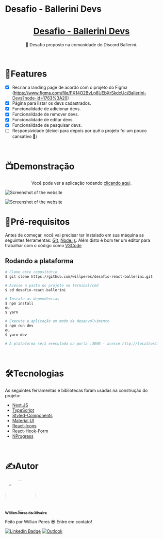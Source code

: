 # Desafio - Ballerini Devs

<h1 align="center">
    <a href="https://pt-br.reactjs.org/">Desafio - Ballerini Devs</a>
</h1>

<p align="center">🚀 Desafio proposto na comunidade do Discord Ballerini.</p>

<br />

# 📂Features

- [x] Recriar a landing page de acordo com o projeto do Figma (https://www.figma.com/file/FX14O2BvLp8UEbXrSkdcUc/Ballerini-Devs?node-id=1763%3A20)
- [x] Página para listar os devs cadastrados.
- [x] Funcionalidade de adicionar devs.
- [x] Funcionalidade de remover devs.
- [x] Funcionalidade de editar devs.
- [x] Funcionalidade de pesquisar devs.
- [ ] Responsividade (deixei para depois por quê o projeto foi um pouco cansativo 🤣)

<br />

# 📺Demonstração

<p align="center">Você pode ver a aplicação rodando <a href='https://desafio-react-ballerini.vercel.app/'>clicando aqui</a>.</p>

![Screenshot of the website](https://i.imgur.com/F4A2eEx.png)
<br />

![Screenshot of the website](https://i.imgur.com/lSjh7Ml.png)
<br />

# 📝Pré-requisitos
Antes de começar, você vai precisar ter instalado em sua máquina as seguintes ferramentas:
[Git](https://git-scm.com), [Node.js](https://nodejs.org/en/). 
Além disto é bom ter um editor para trabalhar com o código como [VSCode](https://code.visualstudio.com/)

## Rodando a plataforma
```bash
# Clone este repositório
$ git clone https://github.com/willperes/desafio-react-ballerini.git

# Acesse a pasta do projeto no terminal/cmd
$ cd desafio-react-ballerini

# Instale as dependências
$ npm install
ou
$ yarn

# Execute a aplicação em modo de desenvolvimento
$ npm run dev
ou
$ yarn dev

# A plataforma será executada na porta :3000 - acesse http://localhost:3000
```

<br />

# 🛠️Tecnologias

As seguintes ferramentas e bibliotecas foram usadas na construção do projeto:

- [Next.JS](https://nextjs.org/)
- [TypeScript](https://www.typescriptlang.org/)
- [Styled-Components](https://styled-components.com/)
- [Material UI](https://mui.com/)
- [React-Icons](https://react-icons.github.io/react-icons/)
- [React-Hook-Form](https://react-hook-form.com/)
- [NProgress](https://ricostacruz.com/nprogress/)

<br />

# ✍️Autor

<a href="https://github.com/willperes">
 <img style="border-radius: 50%;" src="https://avatars.githubusercontent.com/u/64440935?v=4" width="100px;" alt=""/>
 <br />
 <sub><b>Willian Peres de Oliveira</b></sub></a>


Feito por Willian Peres 😎 Entre em contato!

[![Linkedin Badge](https://img.shields.io/badge/-Willian-blue?style=flat-square&logo=Linkedin&logoColor=white&link=https:https://www.linkedin.com/in/willian-peres-de-oliveira/)](https://www.linkedin.com/in/willian-peres-de-oliveira/) 
[![Outlook](https://camo.githubusercontent.com/8d356e708d8154421c5aa6b5936cc18265ac2d778285d75d081a5e56284b6c10/68747470733a2f2f696d672e736869656c64732e696f2f62616467652f2d486f746d61696c2d3030373844343f7374796c653d666c61742d737175617265266c6f676f3d6d6963726f736f66742d6f75746c6f6f6b266c6f676f436f6c6f723d7768697465266c696e6b3d6d61696c746f3a6c75697a6361726c6f735f6162626f747440686f746d61696c2e636f6d)](mailto:will.peres@outlook.com)
